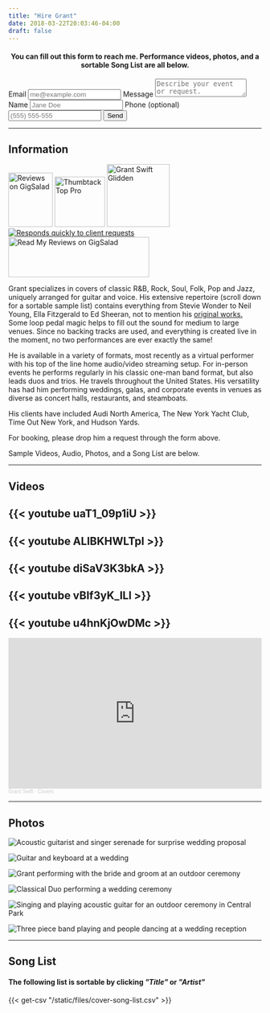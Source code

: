 ```yaml
---
title: "Hire Grant"
date: 2018-03-22T20:03:46-04:00
draft: false
---
```


<h4>
  <center>
You can fill out this form to reach me. Performance videos, photos, and a sortable Song List are all below.
  </center>
</h4>

<form
  action="https://formspree.io/xjvpbzrz"
  method="POST"
  <label for="email">Email</label>
  <input name="email" placeholder="me@example.com" type="email" required>
  <label for="message">Message</label>
  <textarea name="message" placeholder="Describe your event or request." required></textarea>
  <label for="name">Name</label>
  <input type="text" name="name" placeholder="Jane Doe" required>
  <label for="phone">Phone (optional)</label>
  <input type="tel" name="phone" placeholder="(555) 555-555">
  <button type="submit">Send</button>
</form>


<hr></hr>

<h2 id="information">Information</h2>

<div style="display:inline-block;" class="center"><a href="https://www.gigsalad.com/grant_swift" target="_blank"><img src="https://www.gigsalad.com/profile/reviews-badge/149471/normal/white" alt="Reviews on GigSalad" height="108" width="88"></a></div>

<!--<div style="display:inline-block;" class="center"><a href="https://www.gigsalad.com/grant_swift" target="_blank"><img src="https://www.gigsalad.com/images/svg/standalone/promokit-links/top-performer/top-performer--white.svg" alt="Top Performer on GigSalad" height="128" width="116"></a></div>-->

<!--<div style="display:inline-block;" class="center"><a href="https://www.gigsalad.com/grant_swift"><img src="https://www.gigsalad.com/images/svg/standalone/promokit-links/five-star-talent/talent--white.svg" alt="Five-Star Singing Guitarist on GigSalad" height="128" width="128"></a></div>-->

<div style="display:inline-block;" class="center"><a href="https://www.thumbtack.com/ny/brooklyn/bands-for-hire/grant-swift/service/256518532299646003">
<img src="/images/other/2021-top-pro-badge.953b08f58e34e11b2533073317801195.png" alt="Thumbtack Top Pro" height="100" width="100">
</a></div>

<div id="wp-ratedWA" style="display:inline-block;" class="center">
    <a target="_blank" href="https://www.weddingwire.com/biz/grant-swift-glidden-brooklyn/7006221283a11992.html" title="WeddingWire Couples' Choice Award Winner 2019">
        <img width="125" height="125" alt="Grant Swift Glidden" id="wp-ratedWA-img-2019" src="https://cdn1.weddingwire.com/img/badges/2019/badge-weddingawards_en_US.png"/>
    </a>
</div>
<script type="text/javascript" src="https://cdn1.weddingwire.com/_js/wp-rated.js?v=4"></script>
<script>wpShowRatedWAv3('977533','2019');</script>

<div style="display:inline-block;" class="center"><a href="https://www.thebash.com/acoustic-band/grantswift" title="Responds quickly to client requests"><img src="https://www.thebash.com/images/badges/rapid-responder-badge-small.png" alt="Responds quickly to client requests" /></a></div>

<div style="display:inline-block;" class="center"><a href="https://www.gigsalad.com/grant_swift"><img src="https://www.gigsalad.com/images/svg/standalone/promokit-links/read-reviews/read-reviews.svg" alt="Read My Reviews on GigSalad" height="80" width="280"></a></div>

Grant specializes in covers of classic R&B, Rock, Soul, Folk, Pop and Jazz, uniquely arranged for guitar and voice. His extensive repertoire (scroll down for a sortable sample list) contains everything from Stevie Wonder to Neil Young, Ella Fitzgerald to Ed Sheeran, not to mention his [original works.](https://distrokid.com/hyperfollow/grantswift/fear-and-love-in-the-time-of-corona) Some loop pedal magic helps to fill out the sound for medium to large venues. Since no backing tracks are used, and everything is created live in the moment, no two performances are ever exactly the same!

He is available in a variety of formats, most recently as a virtual performer with his top of the line home audio/video streaming setup. For in-person events he performs regularly in his classic one-man band format, but also leads duos and trios. He travels throughout the United States. His versatility has had him performing weddings, galas, and corporate events in venues as diverse as concert halls, restaurants, and steamboats.

His clients have included Audi North America, The New York Yacht Club, Time Out New York, and Hudson Yards.

For booking, please drop him a request through the form above.

Sample Videos, Audio, Photos, and a Song List are below.

<hr></hr>

<h2 id="videos">Videos</h2>

{{< youtube uaT1_09p1iU >}}
---
{{< youtube ALIBKHWLTpI >}}
---
{{< youtube diSaV3K3bkA >}}
---
{{< youtube vBIf3yK_ILI >}}
---
{{< youtube u4hnKjOwDMc >}}
---

<iframe width="100%" height="300" scrolling="no" frameborder="no" allow="autoplay" src="https://w.soundcloud.com/player/?url=https%3A//api.soundcloud.com/playlists/548550324%3Fsecret_token%3Ds-zcpMyLZXf7X&color=%23ff5500&auto_play=false&hide_related=false&show_comments=true&show_user=true&show_reposts=false&show_teaser=true&visual=true"></iframe><div style="font-size: 10px; color: #cccccc;line-break: anywhere;word-break: normal;overflow: hidden;white-space: nowrap;text-overflow: ellipsis; font-family: Interstate,Lucida Grande,Lucida Sans Unicode,Lucida Sans,Garuda,Verdana,Tahoma,sans-serif;font-weight: 100;"><a href="https://soundcloud.com/grantswift" title="Grant Swift" target="_blank" style="color: #cccccc; text-decoration: none;">Grant Swift</a> · <a href="https://soundcloud.com/grantswift/sets/covers" title="Covers" target="_blank" style="color: #cccccc; text-decoration: none;">Covers</a></div>

<hr></hr>

<h2>Photos</h2>

![Acoustic guitarist and singer serenade for surprise wedding proposal](/images/events/DE1A7424_Crop_and_Credit.jpg "Winter proposal at The High Line, NYC")

![Guitar and keyboard at a wedding](/images/events/_ComettoWedding2019-410crop.jpg "Grant performing an outdoor cocktail hour")

![Grant performing with the bride and groom at an outdoor ceremony](/images/events/339-annie-nash_size_edit.jpg "Performing a Special Song with the Bride and Groom!")

![Classical Duo performing a wedding ceremony](/images/events/20191012_GomessaulYates_14652_crop_edit.jpg "Duet for Wedding Ceremony")

![Singing and playing acoustic guitar for an outdoor ceremony in Central Park](/images/events/30291207566_ee551211cd_o_crop_edit.jpeg "Acoustic Wedding Ceremony in Central Park")

![Three piece band playing and people dancing at a wedding reception](/images/events/Grant_Swift_Trio_at_Wedding_edit.png "The Grant Swift Trio Band performing a wedding reception")

<hr></hr>

<h2 id="songlist">Song List</h2>

<h4>The following list is sortable by clicking <i>"Title"</i> or <i>"Artist"</i></h4>

{{< get-csv "/static/files/cover-song-list.csv" >}}
